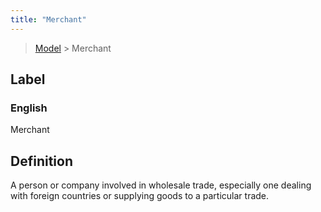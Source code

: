 ```yaml
---
title: "Merchant"
---
```


> [Model](./../) > Merchant

## Label

### English
Merchant


## Definition
A person or company involved in wholesale trade, especially one dealing with foreign countries or supplying goods to a particular trade. 


    
